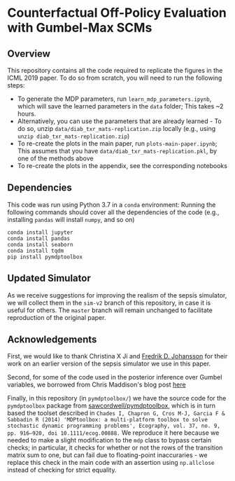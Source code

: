 # Counterfactual Off-Policy Evaluation with Gumbel-Max SCMs

## Overview

This repository contains all the code required to replicate the figures in the ICML 2019 paper.  To do so from scratch, you will need to run the following steps:
* To generate the MDP parameters, run `learn_mdp_parameters.ipynb`, which will save the learned parameters in the `data` folder;  This takes ~2 hours.
* Alternatively, you can use the parameters that are already learned - To do so, unzip `data/diab_txr_mats-replication.zip` locally (e.g., using `unzip diab_txr_mats-replication.zip`)
* To re-create the plots in the main paper, run `plots-main-paper.ipynb`;  This assumes that you have `data/diab_txr_mats-replication.pkl`, by one of the methods above
* To re-create the plots in the appendix, see the corresponding notebooks

## Dependencies

This code was run using Python 3.7 in a `conda` environment:  Running the following commands should cover all the dependencies of the code (e.g., installing `pandas` will install `numpy`, and so on)
```
conda install jupyter
conda install pandas
conda install seaborn
conda install tqdm
pip install pymdptoolbox
```

## Updated Simulator

As we receive suggestions for improving the realism of the sepsis simulator, we will collect them in the `sim-v2` branch of this repository, in case it is useful for others.  The `master` branch will remain unchanged to facilitate reproduction of the original paper.

## Acknowledgements

First, we would like to thank Christina X Ji and [Fredrik D. Johansson](http://www.mit.edu/~fredrikj/) for their work on an earlier version of the sepsis simulator we use in this paper.

Second, for some of the code used in the posterior inference over Gumbel variables, we borrowed from Chris Maddison's blog post [here](https://cmaddis.github.io/gumbel-machinery)

Finally, in this repository (in `pymdptoolbox/`) we have the source code for the `pymdptoolbox` package from [sawcordwell/pymdptoolbox](https://github.com/sawcordwell/pymdptoolbox), which is in turn based the toolset described in `Chades I, Chapron G, Cros M-J, Garcia F & Sabbadin R (2014) 'MDPtoolbox: a multi-platform toolbox to solve stochastic dynamic programming problems', Ecography, vol. 37, no. 9, pp. 916–920, doi 10.1111/ecog.00888.`  We reproduce it here because we needed to make a slight modification to the `mdp` class to bypass certain checks; in particular, it checks for whether or not the rows of the transition matrix sum to one, but can fail due to floating-point inaccuraries - we replace this check in the main code with an assertion using `np.allclose` instead of checking for strict equality.
